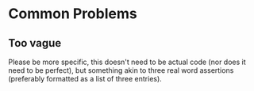 # Common Problems

## Too vague

Please be more specific, this doesn't need to be actual code (nor does it need to be perfect), but something akin to three real word assertions (preferably formatted as a list of three entries).
